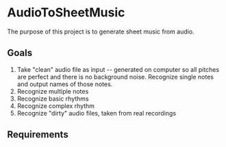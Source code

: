 AudioToSheetMusic
=================

The purpose of this project is to generate sheet music from audio.

Goals
-----

1. Take "clean" audio file as input -- generated on computer so all pitches are perfect and there is no background noise. Recognize single notes and output names of those notes.
2. Recognize multiple notes
3. Recognize basic rhythms
4. Recognize complex rhythm
5. Recognize "dirty" audio files, taken from real recordings 


Requirements
------------

